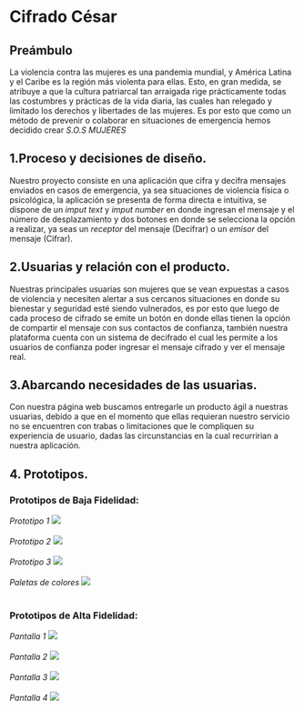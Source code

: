 # Cifrado César

## Preámbulo
La violencia contra las mujeres es una pandemia mundial, y América Latina y el Caribe es la región más violenta para ellas. Esto, en gran medida, se atribuye a que la cultura patriarcal tan arraigada rige prácticamente todas las costumbres y prácticas de la vida diaria, las cuales han relegado y limitado los derechos y libertades de las mujeres.
Es por esto que como un método de prevenir o colaborar en situaciones de emergencia hemos decidido crear *S.O.S MUJERES* 

## 1.Proceso y decisiones de diseño.
Nuestro proyecto consiste en una aplicación que cifra y decifra mensajes enviados en casos de emergencia, ya sea situaciones de violencia física o psicológica, la aplicación se presenta de forma directa e intuitiva, se dispone de un *imput text* y *imput number* en donde ingresan el mensaje y el número de desplazamiento y dos botones en donde se selecciona la opción a realizar, ya seas un *receptor* del mensaje (Decifrar) o un *emisor* del mensaje (Cifrar).

## 2.Usuarias y relación con el producto.
Nuestras principales usuarias son mujeres que se vean expuestas a casos de violencia y necesiten alertar a sus cercanos situaciones en donde su bienestar y seguridad esté siendo vulnerados, es por esto que luego de cada proceso de cifrado se emite un botón en donde ellas tienen la opción de compartir el mensaje con sus contactos de confianza, también nuestra plataforma cuenta con un sistema de decifrado el cual les permite a los usuarios de confianza poder ingresar el mensaje cifrado y ver el mensaje real.

## 3.Abarcando necesidades de las usuarias.
Con nuestra página web buscamos entregarle un producto ágil a nuestras usuarias, debido a que en el momento que ellas requieran nuestro servicio no se encuentren con trabas o limitaciones que le compliquen su experiencia de usuario, dadas las circunstancias en la cual recurririan a nuestra aplicación.

## 4. Prototipos. <br>
### Prototipos de Baja Fidelidad: <br>
*Prototipo 1* ![](src/Prototipo_1.jpeg)
<br> <br>
*Prototipo 2* ![](src/Prototipo_2.jpeg)
<br> <br>
*Prototipo 3* ![](src/Prototipo_3.jpg)
<br> <br>
*Paletas de colores* ![](src/Paleta_de_colores.jpeg)
<br> <br>
### Prototipos de Alta Fidelidad:<br>
*Pantalla 1* ![](src/Pantalla_1.png)
<br> <br>
*Pantalla 2* ![](src/Pantalla_2.png)
<br> <br>
*Pantalla 3* ![](src/Panatalla_3.png)
<br> <br>
*Pantalla 4* ![](src/Panatalla_4.png)
<br> <br>